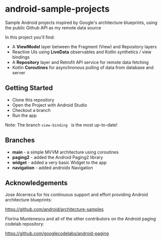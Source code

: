 # android-sample-projects

Sample Android projects inspired by Google's architecture blueprints, using the public Github API as my remote data source

In this project you'll find:

*   A **ViewModel** layer between the Fragment (View) and Repository layers
*   Reactive UIs using **LiveData** observables and Kotlin synthetics / view bindings
*   A **Repository** layer and Retrofit API service for remote data fetching
*   Kotlin **Coroutines** for asynchronous pulling of data from database and server

## Getting Started

 * Clone this repository
 * Open the Project with Android Studio
 * Checkout a branch
 * Run the app

Note: The branch `view-binding ` is the most up-to-date!

## Branches
 
 * **main** - a simple MVVM architecture using coroutines
 * **paging2** - added the Android Paging2 library
 * **widget** - added a very basic Widget to the app
 * **navigation** - added androidx Navigation

## Acknowledgements

Jose Alcerreca for his continuous support and effort providing Android architecture blueprints:

https://github.com/android/architecture-samples

Florina Muntenescu and all of the other contributors on the Android paging codelab repository:

https://github.com/googlecodelabs/android-paging
